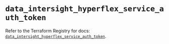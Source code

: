 # `data_intersight_hyperflex_service_auth_token`

Refer to the Terraform Registry for docs: [`data_intersight_hyperflex_service_auth_token`](https://registry.terraform.io/providers/ciscodevnet/intersight/1.0.71/docs/data-sources/hyperflex_service_auth_token).
